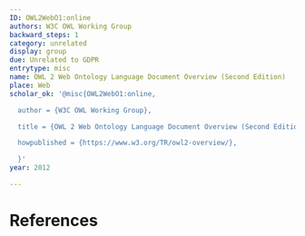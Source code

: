 ```yaml
---
ID: OWL2WebO1:online
authors: W3C OWL Working Group
backward_steps: 1
category: unrelated
display: group
due: Unrelated to GDPR
entrytype: misc
name: OWL 2 Web Ontology Language Document Overview (Second Edition)
place: Web
scholar_ok: '@misc{OWL2WebO1:online,

  author = {W3C OWL Working Group},

  title = {OWL 2 Web Ontology Language Document Overview (Second Edition)},

  howpublished = {https://www.w3.org/TR/owl2-overview/},

  }'
year: 2012

---
```


# References

